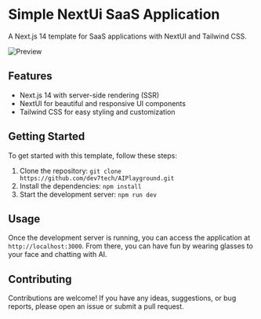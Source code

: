 # Simple NextUi SaaS Application

A Next.js 14 template for SaaS applications with NextUI and Tailwind CSS.

![Preview](/public/preview.png)

## Features

- Next.js 14 with server-side rendering (SSR)
- NextUI for beautiful and responsive UI components
- Tailwind CSS for easy styling and customization

## Getting Started

To get started with this template, follow these steps:

1. Clone the repository: `git clone https://github.com/dev7tech/AIPlayground.git`
2. Install the dependencies: `npm install`
3. Start the development server: `npm run dev`

## Usage

Once the development server is running, you can access the application at `http://localhost:3000`. From there, you can have fun by wearing glasses to your face and chatting with AI.

## Contributing

Contributions are welcome! If you have any ideas, suggestions, or bug reports, please open an issue or submit a pull request.
